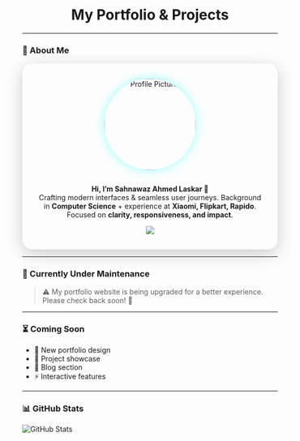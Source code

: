 <h1 align="center">My Portfolio & Projects</h1>

---

### 👤 About Me
<div align="center" style="
  background: rgba(255, 255, 255, 0.05);
  border-radius: 20px;
  padding: 30px;
  backdrop-filter: blur(10px);
  box-shadow: 0 8px 32px rgba(0, 0, 0, 0.2);
  display: inline-block;
  max-width: 600px;
">
  <img src="profile.jpg" width="180" style="border-radius:50%; margin-bottom:15px; box-shadow:0 0 20px rgba(0, 255, 255, 0.4);" alt="Profile Picture">
  
  <p align="center">
    <strong>Hi, I’m Sahnawaz Ahmed Laskar 👋</strong><br>
    Crafting modern interfaces & seamless user journeys.  
    Background in <b>Computer Science</b> + experience at <b>Xiaomi, Flipkart, Rapido</b>.  
    Focused on <b>clarity, responsiveness, and impact</b>.  
  </p>

  <a href="https://www.instagram.com/_sarfaraz__k?igsh=N3lqYjN5eHlxM2M=" target="_blank">
    <img src="https://img.shields.io/badge/-Instagram-E4405F?style=for-the-badge&logo=instagram&logoColor=white">
  </a>
</div>

---

### 🚧 Currently Under Maintenance
> ⚠️ My portfolio website is being upgraded for a better experience.  
Please check back soon! 🚀  

---

### ⏳ Coming Soon
- 🎨 New portfolio design  
- 📂 Project showcase  
- 📝 Blog section  
- ⚡ Interactive features  

---

### 📊 GitHub Stats
![GitHub Stats](https://github-readme-stats.vercel.app/api?username=sahnawaz&show_icons=true&theme=radical)

